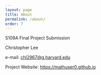 ```yaml
---
layout: page
title: About
permalink: /about/
order: 7
---
```



S109A Final Project Submission

Christopher Lee 

e-mail: chl2967@g.harvard.edu  

Project Website: https://mathuser0.github.io
